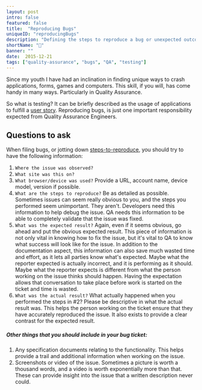 ```yaml
---
layout: post
intro: false
featured: false
title:  "Reproducing Bugs"
uniqueID: "reproducingBugs"
description: "Defining the steps to reproduce a bug or unexpected outcome of a test is a necessary skill for QA. These are some questions I ask myself when creating STRs."
shortName: "🐞"
banner: ""
date:  2015-12-21
tags: ["quality-assurance", "bugs", "QA", "testing"]
---
```


Since my youth I have had an inclination in finding unique ways to crash applications, forms, games and computers. This skill, if you will, has come handy in many ways. Particularly in Quality Assurance.

So what is testing? It can be briefly described as the usage of applications to fulfill a [user story](https://en.wikipedia.org/wiki/User_story). Reproducing bugs, is just one important responsibility expected from Quality Assurance Engineers.

## Questions to ask

When filing bugs, or jotting down [steps-to-reproduce](https://en.wikipedia.org/wiki/Software_bug), you should try to have the following information:

1. `Where the issue was observed?`
2. `What site was this on?`
2. `What browser/device was used?` Provide a URL, account name, device model, version if possible.
3. `What are the steps to reproduce?` Be as detailed as possible. Sometimes issues can seem really obvious to you, and the steps you performed seem unimportant. They aren't. Developers need this information to help debug the issue. QA needs this information to be able to completely validate that the issue was fixed.
4. `What was the expected result?` Again, even if it seems obvious, go ahead and put the obvious expected result. This piece of information is not only vital in knowing how to fix the issue, but it's vital to QA to know what success will look like for the issue. In addition to the documentation aspect, this information can also save much wasted time and effort, as it lets all parties know what's expected. Maybe what the reporter expected is actually incorrect, and it is performing as it should. Maybe what the reporter expects is different from what the person working on the issue thinks should happen. Having the expectation allows that conversation to take place before work is started on the ticket and time is wasted.
5. `What was the actual result?` What actually happened when you performed the steps in #2? Please be descriptive in what the actual result was. This helps the person working on the ticket ensure that they have accurately reproduced the issue. It also exists to provide a clear contrast for the expected result.

##### Other things that you should include in your bug ticket:

1. Any specification documents relating to the functionality. This helps provide a trail and additional information when working on the issue.
2. Screenshots or video of the issue. Sometimes a picture is worth a thousand words, and a video is worth exponentially more than that. These can provide insight into the issue that a written description never could.
